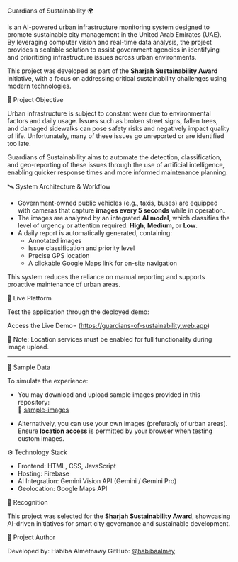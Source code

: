 Guardians of Sustainability 🌍

is an AI-powered urban infrastructure monitoring system designed to promote sustainable city management in the United Arab Emirates (UAE). By leveraging computer vision and real-time data analysis, the project provides a scalable solution to assist government agencies in identifying and prioritizing infrastructure issues across urban environments.


This project was developed as part of the **Sharjah Sustainability Award** initiative, with a focus on addressing critical sustainability challenges using modern technologies.



🌿 Project Objective

Urban infrastructure is subject to constant wear due to environmental factors and daily usage. Issues such as broken street signs, fallen trees, and damaged sidewalks can pose safety risks and negatively impact quality of life. Unfortunately, many of these issues go unreported or are identified too late.

Guardians of Sustainability aims to automate the detection, classification, and geo-reporting of these issues through the use of artificial intelligence, enabling quicker response times and more informed maintenance planning.


🛰️ System Architecture & Workflow

- Government-owned public vehicles (e.g., taxis, buses) are equipped with cameras that capture **images every 5 seconds** while in operation.
- The images are analyzed by an integrated **AI model**, which classifies the level of urgency or attention required: **High**, **Medium**, or **Low**.
- A daily report is automatically generated, containing:
  - Annotated images
  - Issue classification and priority level
  - Precise GPS location
  - A clickable Google Maps link for on-site navigation

This system reduces the reliance on manual reporting and supports proactive maintenance of urban areas.


🔗 Live Platform

Test the application through the deployed demo:

Access the Live Demo= (https://guardians-of-sustainability.web.app)


📌 Note: Location services must be enabled for full functionality during image upload.

---

🧪 Sample Data

To simulate the experience:

- You may download and upload sample images provided in this repository:  
  📁 [sample-images](./sample-images)

- Alternatively, you can use your own images (preferably of urban areas).  
  Ensure **location access** is permitted by your browser when testing custom images.


⚙️ Technology Stack

- Frontend: HTML, CSS, JavaScript  
- Hosting: Firebase  
- AI Integration: Gemini Vision API (Gemini / Gemini Pro)  
- Geolocation: Google Maps API


🏅 Recognition

This project was selected for the **Sharjah Sustainability Award**, showcasing AI-driven initiatives for smart city governance and sustainable development.


 
👤 Project Author

Developed by: Habiba Almetnawy
GitHub: [@habibaalmey](https://github.com/habibaalmey)


